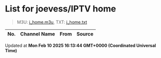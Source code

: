 # List for **joevess/IPTV home**

> M3U: [j_home.m3u](/j_home.m3u), TXT: [j_home.txt](/txt/j_home.txt)

| No. | Channel Name | From | Source |
| --- | ------------ | ---- | ------ |


Updated at **Mon Feb 10 2025 16:13:44 GMT+0000 (Coordinated Universal Time)**

